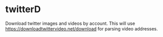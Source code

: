 # twitterD
Download twitter images and videos by account.
This will use https://downloadtwittervideo.net/download for parsing video addresses.
